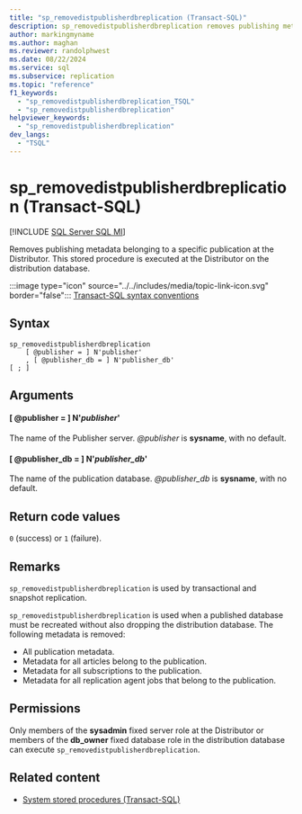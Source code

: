 ```yaml
---
title: "sp_removedistpublisherdbreplication (Transact-SQL)"
description: sp_removedistpublisherdbreplication removes publishing metadata belonging to a specific publication at the Distributor.
author: markingmyname
ms.author: maghan
ms.reviewer: randolphwest
ms.date: 08/22/2024
ms.service: sql
ms.subservice: replication
ms.topic: "reference"
f1_keywords:
  - "sp_removedistpublisherdbreplication_TSQL"
  - "sp_removedistpublisherdbreplication"
helpviewer_keywords:
  - "sp_removedistpublisherdbreplication"
dev_langs:
  - "TSQL"
---
```

# sp_removedistpublisherdbreplication (Transact-SQL)

[!INCLUDE [SQL Server SQL MI](../../includes/applies-to-version/sql-asdbmi.md)]

Removes publishing metadata belonging to a specific publication at the Distributor. This stored procedure is executed at the Distributor on the distribution database.

:::image type="icon" source="../../includes/media/topic-link-icon.svg" border="false"::: [Transact-SQL syntax conventions](../../t-sql/language-elements/transact-sql-syntax-conventions-transact-sql.md)

## Syntax

```syntaxsql
sp_removedistpublisherdbreplication
    [ @publisher = ] N'publisher'
    , [ @publisher_db = ] N'publisher_db'
[ ; ]
```

## Arguments

#### [ @publisher = ] N'*publisher*'

The name of the Publisher server. *@publisher* is **sysname**, with no default.

#### [ @publisher_db = ] N'*publisher_db*'

The name of the publication database. *@publisher_db* is **sysname**, with no default.

## Return code values

`0` (success) or `1` (failure).

## Remarks

`sp_removedistpublisherdbreplication` is used by transactional and snapshot replication.

`sp_removedistpublisherdbreplication` is used when a published database must be recreated without also dropping the distribution database. The following metadata is removed:

- All publication metadata.
- Metadata for all articles belong to the publication.
- Metadata for all subscriptions to the publication.
- Metadata for all replication agent jobs that belong to the publication.

## Permissions

Only members of the **sysadmin** fixed server role at the Distributor or members of the **db_owner** fixed database role in the distribution database can execute `sp_removedistpublisherdbreplication`.

## Related content

- [System stored procedures (Transact-SQL)](system-stored-procedures-transact-sql.md)
